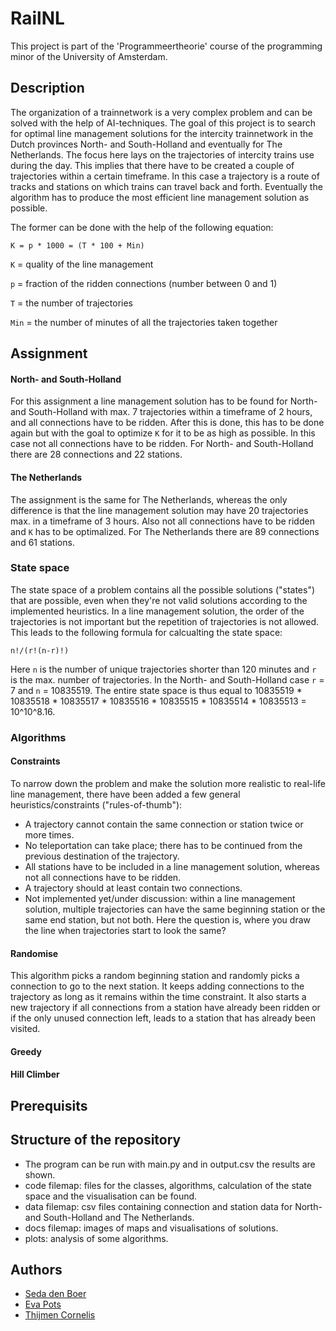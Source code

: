 # RailNL
This project is part of the 'Programmeertheorie' course of the programming minor of the University of Amsterdam.

## Description
The organization of a trainnetwork is a very complex problem and can be solved with the help of AI-techniques. The goal of this project is to search for optimal line management solutions for the intercity trainnetwork in the Dutch provinces North- and South-Holland and eventually for The Netherlands. The focus here lays on the trajectories of intercity trains use during the day. This implies that there have to be created a couple of trajectories within a certain timeframe. In this case a trajectory is a route of tracks and stations on which trains can travel back and forth. Eventually the algorithm has to produce the most efficient line management solution as possible.

The former can be done with the help of the following equation:

`K = p * 1000 = (T * 100 + Min)`

`K` = quality of the line management

`p` = fraction of the ridden connections (number between 0 and 1)

`T` = the number of trajectories

`Min` = the number of minutes of all the trajectories taken together

## Assignment
#### North- and South-Holland
For this assignment a line management solution has to be found for North- and South-Holland with max. 7 trajectories within a timeframe of 2 hours, and all connections have to be ridden. After this is done, this has to be done again but with the goal to optimize `K` for it to be as high as possible. In this case not all connections have to be ridden. For North- and South-Holland there are 28 connections and 22 stations.

#### The Netherlands
The assignment is the same for The Netherlands, whereas the only difference is that the line management solution may have 20 trajectories max. in a timeframe of 3 hours. Also not all connections have to be ridden and `K` has to be optimalized. For The Netherlands there are 89 connections and 61 stations.

### State space 
The state space of a problem contains all the possible solutions ("states") that are possible, even when they're not valid solutions according to the implemented heuristics. In a line management solution, the order of the trajectories is not important but the repetition of trajectories is not allowed. This leads to the following formula for calcualting the state space:

`n!/(r!(n-r)!)`

Here `n` is the number of unique trajectories shorter than 120 minutes and `r` is the max. number of trajectories. In the North- and South-Holland case `r` = 7 and `n` = 10835519. The entire state space is thus equal to 10835519 * 10835518 * 10835517 * 10835516 * 10835515 * 10835514 * 10835513 = 10^10^8.16.

### Algorithms
#### Constraints
To narrow down the problem and make the solution more realistic to real-life line management, there have been added a few general heuristics/constraints ("rules-of-thumb"):

* A trajectory cannot contain the same connection or station twice or more times.
* No teleportation can take place; there has to be continued from the previous destination of the trajectory.
* All stations have to be included in a line management solution, whereas not all connections have to be ridden.
* A trajectory should at least contain two connections.
* Not implemented yet/under discussion: within a line management solution, multiple trajectories can have the same beginning station or the same end station, but not both. Here the question is, where you draw the line when trajectories start to look the same?

#### Randomise
This algorithm picks a random beginning station and randomly picks a connection to go to the next station. It keeps adding connections to the trajectory as long as it remains within the time constraint. It also starts a new trajectory if all connections from a station have already been ridden or if the only unused connection left, leads to a station that has already been visited.

#### Greedy

#### Hill Climber

## Prerequisits

## Structure of the repository
* The program can be run with main.py and in output.csv the results are shown.
* code filemap: files for the classes, algorithms, calculation of the state space and the visualisation can be found.
* data filemap: csv files containing connection and station data for North- and South-Holland and The Netherlands.
* docs filemap: images of maps and visualisations of solutions.
* plots: analysis of some algorithms.

## Authors
* [Seda den Boer](https://www.github.com/sedadenboer)
* [Eva Pots](https://github.com/evapots)
* [Thijmen Cornelis](https://github.com/Thijmen1411)
